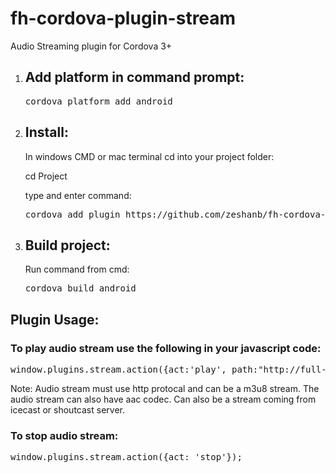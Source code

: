 fh-cordova-plugin-stream
========================

Audio Streaming plugin for Cordova 3+ 

<ol>

<li><h2>Add platform in command prompt:</h2>
<pre>
cordova platform add android
</pre>
</li>

<li>
<h2>Install:</h2>

In windows CMD or mac terminal cd into your project folder:

cd Project

type and enter command:
<pre>
cordova add plugin https://github.com/zeshanb/fh-cordova-plugin-stream
</pre>
</li>

<li>
<h2>Build project:</h2>

Run command from cmd:
<pre>
cordova build android
</pre>
</li>
</ol>

<h2>Plugin Usage:</h2>

<h3>To play audio stream use the following in your javascript code:</h3>
<pre>
window.plugins.stream.action({act:'play', path:"http://full-url-of-your-audio-streaming-server:8000/stream.m3u8" });
</pre>
Note: Audio stream must use http protocal and can be a m3u8 stream. The audio stream can also have aac codec. Can also be a stream coming from icecast or shoutcast server.

<h3>
To stop audio stream:
</h3>
<pre>
window.plugins.stream.action({act: 'stop'});
</pre>


